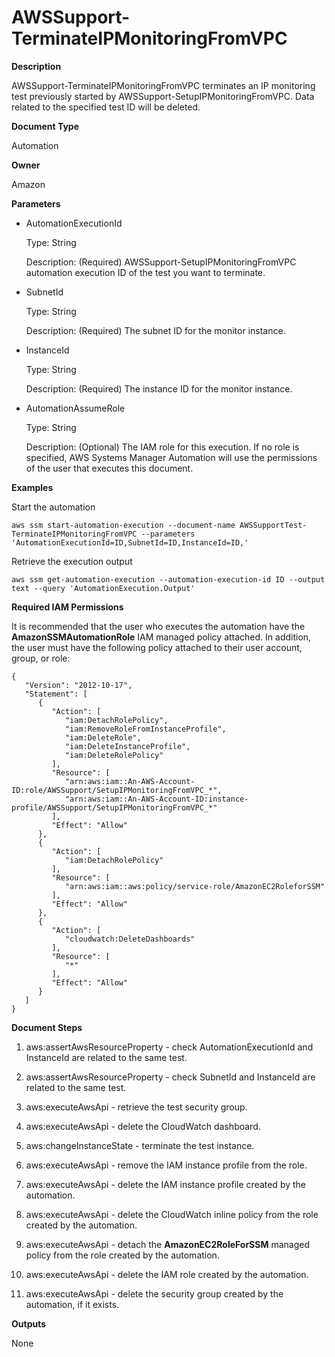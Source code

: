 # AWSSupport\-TerminateIPMonitoringFromVPC<a name="automation-awssupport-terminateipmonitoringfromvpc"></a>

 **Description** 

AWSSupport\-TerminateIPMonitoringFromVPC terminates an IP monitoring test previously started by AWSSupport\-SetupIPMonitoringFromVPC\. Data related to the specified test ID will be deleted\.

 **Document Type** 

Automation

 **Owner** 

Amazon

 **Parameters** 
+ AutomationExecutionId

  Type: String

  Description: \(Required\) AWSSupport\-SetupIPMonitoringFromVPC automation execution ID of the test you want to terminate\.
+ SubnetId

  Type: String

  Description: \(Required\) The subnet ID for the monitor instance\.
+ InstanceId

  Type: String

  Description: \(Required\) The instance ID for the monitor instance\.
+ AutomationAssumeRole

  Type: String

  Description: \(Optional\) The IAM role for this execution\. If no role is specified, AWS Systems Manager Automation will use the permissions of the user that executes this document\.

 **Examples** 

Start the automation

```
aws ssm start-automation-execution --document-name AWSSupportTest-TerminateIPMonitoringFromVPC --parameters 'AutomationExecutionId=ID,SubnetId=ID,InstanceId=ID,'
```

Retrieve the execution output

```
aws ssm get-automation-execution --automation-execution-id ID --output text --query 'AutomationExecution.Output'
```

**Required IAM Permissions**

It is recommended that the user who executes the automation have the **AmazonSSMAutomationRole** IAM managed policy attached\. In addition, the user must have the following policy attached to their user account, group, or role:

```
{
   "Version": "2012-10-17",
   "Statement": [
      {
         "Action": [
            "iam:DetachRolePolicy",
            "iam:RemoveRoleFromInstanceProfile",
            "iam:DeleteRole",
            "iam:DeleteInstanceProfile",
            "iam:DeleteRolePolicy"
         ],
         "Resource": [
            "arn:aws:iam::An-AWS-Account-ID:role/AWSSupport/SetupIPMonitoringFromVPC_*",
            "arn:aws:iam::An-AWS-Account-ID:instance-profile/AWSSupport/SetupIPMonitoringFromVPC_*"
         ],
         "Effect": "Allow"
      },
      {
         "Action": [
            "iam:DetachRolePolicy"
         ],
         "Resource": [
            "arn:aws:iam::aws:policy/service-role/AmazonEC2RoleforSSM"
         ],
         "Effect": "Allow"
      },
      {
         "Action": [
            "cloudwatch:DeleteDashboards"
         ],
         "Resource": [
            "*"
         ],
         "Effect": "Allow"
      }
   ]
}
```

**Document Steps**

1. aws:assertAwsResourceProperty \- check AutomationExecutionId and InstanceId are related to the same test\.

1. aws:assertAwsResourceProperty \- check SubnetId and InstanceId are related to the same test\.

1. aws:executeAwsApi \- retrieve the test security group\.

1. aws:executeAwsApi \- delete the CloudWatch dashboard\.

1. aws:changeInstanceState \- terminate the test instance\.

1. aws:executeAwsApi \- remove the IAM instance profile from the role\.

1. aws:executeAwsApi \- delete the IAM instance profile created by the automation\.

1. aws:executeAwsApi \- delete the CloudWatch inline policy from the role created by the automation\.

1. aws:executeAwsApi \- detach the **AmazonEC2RoleForSSM** managed policy from the role created by the automation\.

1. aws:executeAwsApi \- delete the IAM role created by the automation\.

1. aws:executeAwsApi \- delete the security group created by the automation, if it exists\.

**Outputs**

None